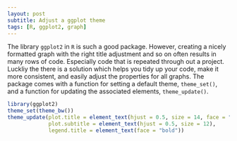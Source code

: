 ```yaml
---
layout: post
subtitle: Adjust a ggplot theme
tags: [R, ggplot2, graph]
---
```


The library `ggplot2` in `R` is such a good package. However, creating a nicely formatted graph with the right title adjustment and so on often results in many rows of code. Especially code that is repeated through out a project. Luckliy the there is a solution which helps you tidy up your code, make it more consistent, and easily adjust the properties for all graphs. The package comes with a function for setting a default theme, `theme_set()`, and a function for updating the associated elements, `theme_update()`. 

```r
library(ggplot2)
theme_set(theme_bw())
theme_update(plot.title = element_text(hjust = 0.5, size = 14, face = "bold"),
             plot.subtitle = element_text(hjust = 0.5, size = 12),
             legend.title = element_text(face = "bold"))
```
